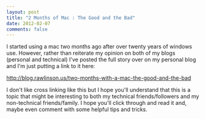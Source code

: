 ```yaml
---
layout: post
title: "2 Months of Mac : The Good and the Bad"
date: 2012-02-07
comments: false
---
```

I started using a mac two months ago after over twenty years of windows use.
However, rather than reiterate my opinion on both of my blogs (personal and
technical) I've posted the full story over on my personal blog and I'm just
putting a link to it here:  
  
<http://blog.rawlinson.us/two-months-with-a-mac-the-good-and-the-bad>  
  
I don't like cross linking like this but I hope you'll understand that this is
a topic that might be interesting to both my technical friends/followers and
my non-technical friends/family.  I hope you'll click through and read it and,
maybe even comment with some helpful tips and tricks.  
  
  

